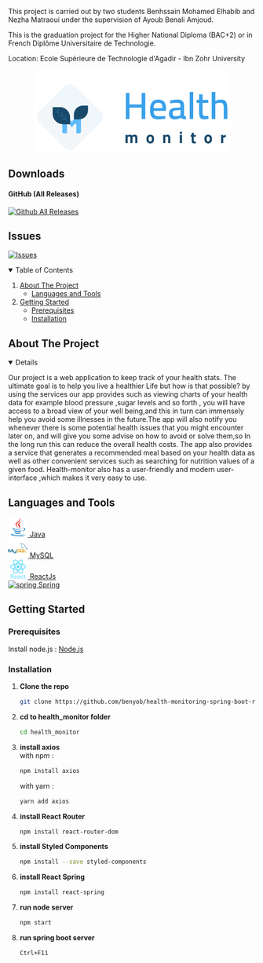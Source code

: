 This project is carried out by two students Benhssain Mohamed Elhabib and Nezha Matraoui under the supervision of Ayoub Benali Amjoud.

This is the graduation project for the Higher National Diploma (BAC+2) or in French Diplôme Universitaire de Technologie.

Location: Ecole Supérieure de Technologie d'Agadir - Ibn Zohr University

<p  align="center">
<img align="center" src='/logo.png' alt="logo" width="400"/>
</p>

## Downloads
#### GitHub (All Releases)
[![Github All Releases](https://img.shields.io/github/downloads/atom/atom/total.svg?style=flat)]()  

## Issues
[![Issues](https://img.shields.io/github/issues-raw/tterb/PlayMusic.svg?maxAge=25000)](https://github.com/tterb/Hyde/issues)  



<!-- TABLE OF CONTENTS -->
<details open="open">
  <summary>Table of Contents</summary>
  <ol>
    <li>
      <a href="#about-the-project">About The Project</a>
      <ul>
        <li><a href="#languages-and-tools">Languages and Tools</a></li>
      </ul>
    </li>
    <li>
      <a href="#getting-started">Getting Started</a>
      <ul>
        <li><a href="#prerequisites">Prerequisites</a></li>
        <li><a href="#installation">Installation</a></li>
      </ul>
    </li>
  </ol>
</details>

<!-- ABOUT THE PROJECT -->
## About The Project
<details open="open">
<p>Our project is a web application to keep track of your health stats.
The ultimate goal is to help you live a healthier Life
but how is that possible?
by using the services our app provides
such as viewing charts of your health data for example
blood pressure ,sugar levels and so forth , you will have
access to a broad view of your well being,and this in turn can immensely help you avoid some illnesses in the future.The app will also notify you whenever there is some potential health issues that you might encounter later on, and will give you some advise on how to avoid or solve them,so In the long run this can reduce the overall health costs.
The app also provides a service that generates a recommended meal based on your health data as well as other convenient services such as searching for nutrition values of a given food.
Health-monitor also has a user-friendly and modern user-interface ,which makes it very easy to use.
</p>
</details>

## Languages and Tools
<p align="left"> 
  <a href="https://www.java.com" target="_blank"> 
    <img src="https://raw.githubusercontent.com/devicons/devicon/master/icons/java/java-original.svg" alt="java" width="40" height="40"/>
    Java
  </a> <br>
  <a href="https://www.mysql.com/" target="_blank"> 
    <img src="https://raw.githubusercontent.com/devicons/devicon/master/icons/mysql/mysql-original-wordmark.svg" alt="mysql" width="40" height="40"/>
    MySQL<br>
  </a> 
  <a href="https://reactjs.org/" target="_blank"> <img src="https://raw.githubusercontent.com/devicons/devicon/master/icons/react/react-original-wordmark.svg" alt="react" width="40" height="40"/>
  ReactJs<br>
  </a> 
  <a href="https://spring.io/" target="_blank"> <img src="https://www.vectorlogo.zone/logos/springio/springio-icon.svg" alt="spring" width="40" height="40"/> 
   Spring<br>
  </a> 
</p>

## Getting Started
### Prerequisites

Install node.js :
<a href = "https://nodejs.org/en/download/">Node.js</a>
### Installation

1. **Clone the repo**
   ```sh
   git clone https://github.com/benyob/health-monitoring-spring-boot-reactjs.git
   ```
2. **cd to health_monitor folder**
   ```sh
   cd health_monitor
   ```
3. **install axios**<br>
   with npm : 
   ```sh 
   npm install axios
   ```
   with yarn : 
   ```sh 
   yarn add axios
   ```
4. **install React Router**<br>
   ```sh 
   npm install react-router-dom

   ```
5. **install Styled Components**<br>
   ```sh 
   npm install --save styled-components
   ```
6. **install React Spring**<br>
   ```sh 
   npm install react-spring
   ```

7. **run node server**<br>
   ```sh 
   npm start
    ```
8. **run spring boot server**<br>
   ```sh 
   Ctrl+F11
    ```

